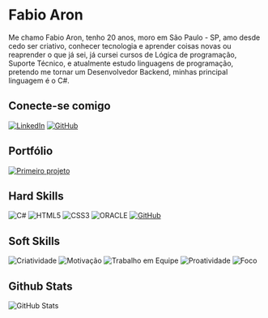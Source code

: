# Fabio Aron
 Me chamo Fabio Aron, tenho 20 anos, moro em São Paulo - SP, amo desde cedo ser criativo, conhecer tecnologia e aprender coisas novas ou reaprender o que já sei, já cursei cursos de Lógica de programação, Suporte Técnico, e atualmente estudo linguagens de programação, pretendo me tornar um Desenvolvedor Backend, minhas principal linguagem é o C#.

## Conecte-se comigo
[![LinkedIn](https://img.shields.io/badge/LinkedIn-000?style=for-the-badge&logo=linkedin&logoColor=800080)](https://www.linkedin.com/in/fabioaron/)
[![GitHub](https://img.shields.io/badge/GitHub-000?style=for-the-badge&logo=github&logoColor=purple)](https://github.com/fabioaron)

## Portfólio
[![Primeiro projeto](https://img.shields.io/badge/-PRIMEIRO_SITE-000?logo=&Color=white&style=flat-square)](https://fabioaron.github.io/fabioaron/)

## Hard Skills
![C#](https://img.shields.io/badge/C%23-000?&style=for-the-badge&logo=c-sharp&logoColor=800080)
![HTML5](https://img.shields.io/badge/HTML5-000?style=for-the-badge&logo=html5&logoColor=800080)
![CSS3](https://img.shields.io/badge/CSS3-000?style=for-the-badge&logo=css3&logoColor=800080)
![ORACLE](https://img.shields.io/badge/-Oracle%20Database-000?style=for-the-badge&logo=oracle&logoColor=800080)
[![GitHub](https://img.shields.io/badge/GitHub-000?style=for-the-badge&logo=github&logoColor=purple)](+https://github.com/fabioaron)

## Soft Skills
![Criatividade](https://img.shields.io/badge/-CRIATIVIDADE🧠-000?logo=&Color=white&style=flat-square)
![Motivação](https://img.shields.io/badge/MOTIVAÇÃO💪-000?logo=&Color=white&style=flat-square)
![Trabalho em Equipe](https://img.shields.io/badge/TRABALHO_EM_EQUIPE👥-000?logo=&Color=white&style=flat-square)
![Proatividade](https://img.shields.io/badge/PROATIVIDADE🏃‍♂️-000?logo=&Color=white&style=flat-square)
![Foco](https://img.shields.io/badge/FOCO👁-000?logo=&Color=white&style=flat-square)

## Github Stats

![GitHub Stats](https://github-readme-stats.vercel.app/api?username=fabioaron&theme=transparent&bg_color=000000&border_color=30A3DC&show_icons=true&icon_color=e0b0ff&title_color=800080&text_color=e6e6fa)
